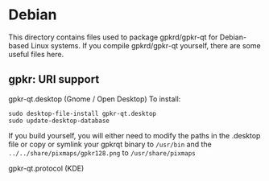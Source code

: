 
Debian
====================
This directory contains files used to package gpkrd/gpkr-qt
for Debian-based Linux systems. If you compile gpkrd/gpkr-qt yourself, there are some useful files here.

## gpkr: URI support ##


gpkr-qt.desktop  (Gnome / Open Desktop)
To install:

	sudo desktop-file-install gpkr-qt.desktop
	sudo update-desktop-database

If you build yourself, you will either need to modify the paths in
the .desktop file or copy or symlink your gpkrqt binary to `/usr/bin`
and the `../../share/pixmaps/gpkr128.png` to `/usr/share/pixmaps`

gpkr-qt.protocol (KDE)

